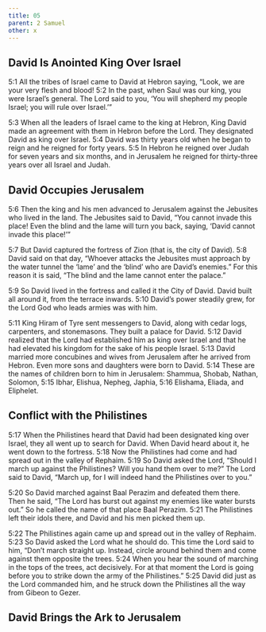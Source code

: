 ```yaml
---
title: 05
parent: 2 Samuel
other: x
---
```


## David Is Anointed King Over Israel

<a name="5:1">5:1</a> All the tribes of Israel came to David at Hebron saying, “Look, we are your very flesh and blood! <a name="5:2">5:2</a> In the past, when Saul was our king, you were Israel’s general. The Lord said to you, ‘You will shepherd my people Israel; you will rule over Israel.’”

<a name="5:3">5:3</a> When all the leaders of Israel came to the king at Hebron, King David made an agreement with them in Hebron before the Lord. They designated David as king over Israel. <a name="5:4">5:4</a> David was thirty years old when he began to reign and he reigned for forty years. <a name="5:5">5:5</a> In Hebron he reigned over Judah for seven years and six months, and in Jerusalem he reigned for thirty-three years over all Israel and Judah.

## David Occupies Jerusalem

<a name="5:6">5:6</a> Then the king and his men advanced to Jerusalem against the Jebusites who lived in the land. The Jebusites said to David, “You cannot invade this place! Even the blind and the lame will turn you back, saying, ‘David cannot invade this place!’”

<a name="5:7">5:7</a> But David captured the fortress of Zion (that is, the city of David). <a name="5:8">5:8</a> David said on that day, “Whoever attacks the Jebusites must approach by the water tunnel the ‘lame’ and the ‘blind’ who are David’s enemies.” For this reason it is said, “The blind and the lame cannot enter the palace.”

<a name="5:9">5:9</a> So David lived in the fortress and called it the City of David. David built all around it, from the terrace inwards. <a name="5:10">5:10</a> David’s power steadily grew, for the Lord God who leads armies was with him.

<a name="5:11">5:11</a> King Hiram of Tyre sent messengers to David, along with cedar logs, carpenters, and stonemasons. They built a palace for David. <a name="5:12">5:12</a> David realized that the Lord had established him as king over Israel and that he had elevated his kingdom for the sake of his people Israel. <a name="5:13">5:13</a> David married more concubines and wives from Jerusalem after he arrived from Hebron. Even more sons and daughters were born to David. <a name="5:14">5:14</a> These are the names of children born to him in Jerusalem: Shammua, Shobab, Nathan, Solomon, <a name="5:15">5:15</a> Ibhar, Elishua, Nepheg, Japhia, <a name="5:16">5:16</a> Elishama, Eliada, and Eliphelet.

## Conflict with the Philistines

<a name="5:17">5:17</a> When the Philistines heard that David had been designated king over Israel, they all went up to search for David. When David heard about it, he went down to the fortress. <a name="5:18">5:18</a> Now the Philistines had come and had spread out in the valley of Rephaim. <a name="5:19">5:19</a> So David asked the Lord, “Should I march up against the Philistines? Will you hand them over to me?” The Lord said to David, “March up, for I will indeed hand the Philistines over to you.”

<a name="5:20">5:20</a> So David marched against Baal Perazim and defeated them there. Then he said, “The Lord has burst out against my enemies like water bursts out.” So he called the name of that place Baal Perazim. <a name="5:21">5:21</a> The Philistines left their idols there, and David and his men picked them up.

<a name="5:22">5:22</a> The Philistines again came up and spread out in the valley of Rephaim. <a name="5:23">5:23</a> So David asked the Lord what he should do. This time the Lord said to him, “Don’t march straight up. Instead, circle around behind them and come against them opposite the trees. <a name="5:24">5:24</a> When you hear the sound of marching in the tops of the trees, act decisively. For at that moment the Lord is going before you to strike down the army of the Philistines.” <a name="5:25">5:25</a> David did just as the Lord commanded him, and he struck down the Philistines all the way from Gibeon to Gezer.

## David Brings the Ark to Jerusalem

